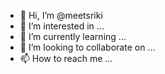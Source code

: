 - 👋 Hi, I’m @meetsriki
- 👀 I’m interested in ...
- 🌱 I’m currently learning ...
- 💞️ I’m looking to collaborate on ...
- 📫 How to reach me ...

<!---
meetsriki/meetsriki is a ✨ special ✨ repository because its `README.md` (this file) appears on your GitHub profile.
You can click the Preview link to take a look at your changes.
--->
